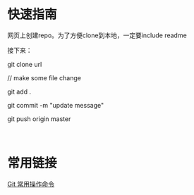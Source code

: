# 快速指南

网页上创建repo。为了方便clone到本地，一定要include readme

接下来：

git clone url

// make some file change

git add .

git commit -m "update message"

git push origin master

<br/>

# 常用链接

[Git 常用操作命令](https://www.douban.com/note/245204752/)